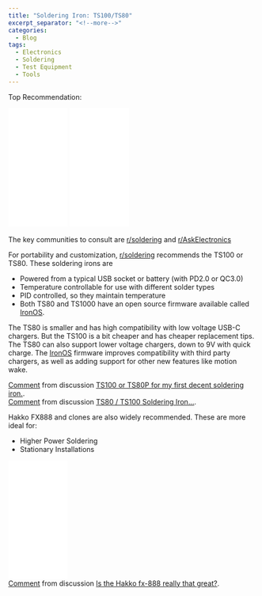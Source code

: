 ```yaml
---
title: "Soldering Iron: TS100/TS80"
excerpt_separator: "<!--more-->"
categories:
  - Blog
tags:
  - Electronics
  - Soldering
  - Test Equipment
  - Tools
---
```


Top Recommendation:

<iframe markdown="0" style="width:120px;height:240px;" marginwidth="0" marginheight="0" scrolling="no" frameborder="0" src="//ws-na.amazon-adsystem.com/widgets/q?ServiceVersion=20070822&OneJS=1&Operation=GetAdHtml&MarketPlace=US&source=ss&ref=as_ss_li_til&ad_type=product_link&tracking_id=snoopsmart-20&language=en_US&marketplace=amazon&region=US&placement=B07G71CKC4&asins=B07G71CKC4&linkId=774085b804bef03e602dd85b3fab5240&show_border=true&link_opens_in_new_window=true"></iframe>

<iframe markdown="0" style="width:120px;height:240px;" marginwidth="0" marginheight="0" scrolling="no" frameborder="0" src="//ws-na.amazon-adsystem.com/widgets/q?ServiceVersion=20070822&OneJS=1&Operation=GetAdHtml&MarketPlace=US&source=ss&ref=as_ss_li_til&ad_type=product_link&tracking_id=snoopsmart-20&language=en_US&marketplace=amazon&region=US&placement=B01MD12DYT&asins=B01MD12DYT&linkId=7724ed289b3afc18848bcc1fae6a24f6&show_border=true&link_opens_in_new_window=true"></iframe>

The key communities to consult are [r/soldering](https://www.reddit.com/r/soldering/) and [r/AskElectronics](https://www.reddit.com/r/AskElectronics/)

For portability and customization, [r/soldering](https://www.reddit.com/r/soldering/) recommends the TS100 or TS80.  These soldering irons are
* Powered from a typical USB socket or battery (with PD2.0 or QC3.0)
* Temperature controllable for use with different solder types
* PID controlled, so they maintain temperature
* Both TS80 and TS1000 have an open source firmware available called [IronOS](https://github.com/Ralim/IronOS).

The TS80 is smaller and has high compatibility with low voltage USB-C chargers.  But the TS100 is a bit cheaper and has cheaper replacement tips.  The TS80 can also support lower voltage chargers, down to 9V with quick charge.  The [IronOS](https://github.com/Ralim/IronOS) firmware improves compatibility with third party chargers, as well as adding support for other new features like motion wake.

<div markdown="0" class="reddit-embed" data-embed-media="www.redditmedia.com" data-embed-parent="false" data-embed-live="false" data-embed-uuid="2f849efa-732d-4bf2-96ed-563af9d5cbc8" data-embed-created="2021-01-03T20:16:22.398Z"><a href="https://www.reddit.com/r/soldering/comments/ifdm5u/ts100_or_ts80p_for_my_first_decent_soldering_iron/g2n2y18/">Comment</a> from discussion <a href="https://www.reddit.com/r/soldering/comments/ifdm5u/ts100_or_ts80p_for_my_first_decent_soldering_iron/">TS100 or TS80P for my first decent soldering iron.</a>.</div><script async src="https://www.redditstatic.com/comment-embed.js"></script>

<div markdown="0" class="reddit-embed" data-embed-media="www.redditmedia.com" data-embed-parent="false" data-embed-live="false" data-embed-uuid="f0a761e3-27b1-4de3-8060-61a971e174f6" data-embed-created="2021-01-03T20:39:04.451Z"><a href="https://www.reddit.com/r/esp32/comments/doc789/ts80_ts100_soldering_iron/f5m8vh1/">Comment</a> from discussion <a href="https://www.reddit.com/r/esp32/comments/doc789/ts80_ts100_soldering_iron/">TS80 / TS100 Soldering Iron...</a>.</div><script async src="https://www.redditstatic.com/comment-embed.js"></script>

Hakko FX888 and clones are also widely recommended.  These are more ideal for:
* Higher Power Soldering
* Stationary Installations

<iframe markdown="0" style="width:120px;height:240px;" marginwidth="0" marginheight="0" scrolling="no" frameborder="0" src="//ws-na.amazon-adsystem.com/widgets/q?ServiceVersion=20070822&OneJS=1&Operation=GetAdHtml&MarketPlace=US&source=ss&ref=as_ss_li_til&ad_type=product_link&tracking_id=snoopsmart-20&language=en_US&marketplace=amazon&region=US&placement=B00ANZRT4M&asins=B00ANZRT4M&linkId=b8524117b246538efdcbf8f5a774f756&show_border=true&link_opens_in_new_window=true"></iframe>

<div class="reddit-embed" data-embed-media="www.redditmedia.com" data-embed-parent="false" data-embed-live="false" data-embed-uuid="ab488786-5dcc-4e75-8bab-83ba743ba801" data-embed-created="2021-01-03T20:46:00.856Z"><a href="https://www.reddit.com/r/AskElectronics/comments/2mftpi/is_the_hakko_fx888_really_that_great/cm3sw7o/">Comment</a> from discussion <a href="https://www.reddit.com/r/AskElectronics/comments/2mftpi/is_the_hakko_fx888_really_that_great/">Is the Hakko fx-888 really that great?</a>.</div><script async src="https://www.redditstatic.com/comment-embed.js"></script>